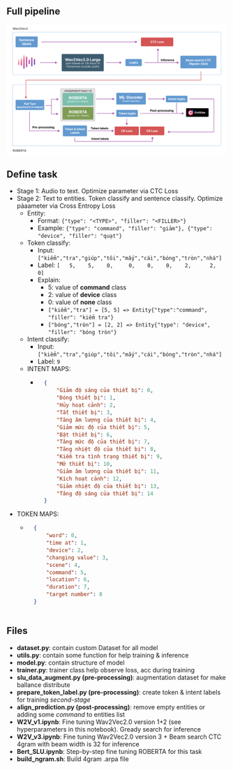 ## Full pipeline
![Alt text](./thumbnail/overview.png)

## Define task
- Stage 1: Audio to text. Optimize parameter via CTC Loss
- Stage 2: Text to entities. Token classify and sentence classify. Optimize pảaameter via Cross Entropy Loss
  - Entity: 
    - Format: ```{"type": "<TYPE>", "filler": "<FILLER>"}```
    - Example: ```{"type": "command", "filler": "giảm"}, {"type": "device", "filler": "quạt"}```
  - Token classify:
    - Input: ```["kiểm","tra","giúp","tôi","mấy","cái","bóng","tròn","nhá"]```
    - Label: ```[   5,    5,    0,     0,    0,    0,    2,      2,   0]```
    - Explain: 
      - 5: value of **command** class
      - 2: value of **device** class
      - 0: value of **none** class
      - ```["kiểm","tra"] = [5, 5] => Entity{"type":"command", "filler": "kiểm tra"}```
      - ```["bóng","tròn"] = [2, 2] => Entity{"type": "device", "filler": "bóng tròn"}```
  - Intent classify:
    - Input: ```["kiểm","tra","giúp","tôi","mấy","cái","bóng","tròn","nhá"]```
    - Label: ```9```
  - INTENT MAPS:
    - ```json
        {
            "Giảm độ sáng của thiết bị": 0,
            "Đóng thiết bị": 1,
            "Hủy hoạt cảnh": 2,
            "Tắt thiết bị": 3,
            "Tăng âm lượng của thiết bị": 4,
            "Giảm mức độ của thiết bị": 5,
            "Bật thiết bị": 6,
            "Tăng mức độ của thiết bị": 7,
            "Tăng nhiệt độ của thiết bị": 8,
            "Kiểm tra tình trạng thiết bị": 9,
            "Mở thiết bị": 10,
            "Giảm âm lượng của thiết bị": 11,
            "Kích hoạt cảnh": 12,
            "Giảm nhiệt độ của thiết bị": 13,
            "Tăng độ sáng của thiết bị": 14
        }
- TOKEN MAPS:
    - ```json
        {
            "word": 0,
            "time at": 1,
            "device": 2,
            "changing value": 3,
            "scene": 4,
            "command": 5,
            "location": 6,
            "duration": 7,
            "target number": 8
        }
 
## Files
- **dataset.py**: contain custom Dataset for all model
- **utils.py**: contain some function for help training & inference
- **model.py**: contain structure of model
- **trainer.py**: trainer class help observe loss, acc during training
- **slu_data_augment.py (pre-processing)**: augmentation dataset for make ballance distribute
- **prepare_token_label.py (pre-processing)**: create token & intent labels for training *second-stage*
- **align_prediction.py (post-processing)**: remove empty entities or adding some *command* to entities list
- **W2V_v1.ipynb**: Fine tuning Wav2Vec2.0 version 1+2 (see hyperparameters in this notebook). Gready search for inference
- **W2V_v3.ipynb**: Fine tuning Wav2Vec2.0 version 3 + Beam search CTC 4gram with beam width is 32 for inference
- **Bert_SLU.ipynb**: Step-by-step fine tuning ROBERTA for this task 
- **build_ngram.sh**: Build 4gram .arpa file
